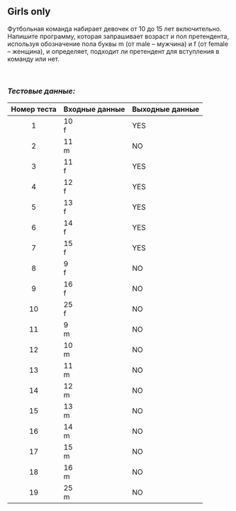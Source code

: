 ## Girls only

Футбольная команда набирает девочек от 10 до 15 лет включительно.
Напишите программу, которая запрашивает возраст и пол претендента,
используя обозначение пола буквы m (от male – мужчина) и f (от female – женщина), и определяет,
подходит ли претендент для вступления в команду или нет.

<br>

### *Тестовые данные:*

| Номер теста | Входные данные | Выходные данные |
|:-----------:|----------------|-----------------|
|      1      | 10<br>f        | YES             |
|      2      | 11<br>m        | NO              |
|      3      | 11<br>f        | YES             |
|      4      | 12<br>f        | YES             |
|      5      | 13<br>f        | YES             |
|      6      | 14<br>f        | YES             |
|      7      | 15<br>f        | YES             |
|      8      | 9<br>f         | NO              |
|      9      | 16<br>f        | NO              |
|     10      | 25<br>f        | NO              |
|     11      | 9<br>m         | NO              |
|     12      | 10<br>m        | NO              |
|     13      | 11<br>m        | NO              |
|     14      | 12<br>m        | NO              |
|     15      | 13<br>m        | NO              |
|     16      | 14<br>m        | NO              |
|     17      | 15<br>m        | NO              |
|     18      | 16<br>m        | NO              |
|     19      | 25<br>m        | NO              |